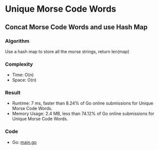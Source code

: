# Unique Morse Code Words



## Concat Morse Code Words and use Hash Map



### Algorithm

Use a hash map to store all the morse strings, return len(map)


### Complexity

- Time: O(n)
- Space: O(n)


### Result

- Runtime: 7 ms, faster than 8.24% of Go online submissions for Unique Morse Code Words.
- Memory Usage: 2.4 MB, less than 74.12% of Go online submissions for Unique Morse Code Words.


### Code

- Go: [main.go](#maingo)